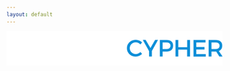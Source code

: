 ```yaml
---
layout: default
---
```


![BlockCypher](assets/images/logos/blockcypher_logo_white.svg "BlockCypher")

